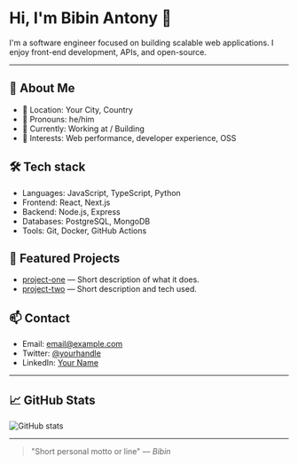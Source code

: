 # Hi, I'm Bibin Antony 👋

I'm a software engineer focused on building scalable web applications. I enjoy front-end development, APIs, and open-source.

---

## 🔭 About Me
- 🔹 Location: Your City, Country
- 🔹 Pronouns: he/him
- 🔹 Currently: Working at <Your Company> / Building <Project Name>
- 🔹 Interests: Web performance, developer experience, OSS

## 🛠️ Tech stack
- Languages: JavaScript, TypeScript, Python
- Frontend: React, Next.js
- Backend: Node.js, Express
- Databases: PostgreSQL, MongoDB
- Tools: Git, Docker, GitHub Actions

## 🚀 Featured Projects
- [project-one](https://github.com/yourname/project-one) — Short description of what it does.
- [project-two](https://github.com/yourname/project-two) — Short description and tech used.

## 📫 Contact
- Email: email@example.com
- Twitter: [@yourhandle](https://twitter.com/yourhandle)
- LinkedIn: [Your Name](https://www.linkedin.com/in/yourprofile)

---

## 📈 GitHub Stats
![GitHub stats](https://github-readme-stats.vercel.app/api?username=bibinantony1998&show_icons=true&theme=vue)

---

> "Short personal motto or line" — *Bibin*

